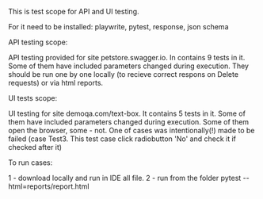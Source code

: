 This is test scope for API and UI testing.

For it need to be installed: playwrite, pytest, response, json schema

API testing scope:

API testing provided for site petstore.swagger.io.
In contains 9 tests in it. Some of them have included parameters changed during execution.
They should be run one by one locally (to recieve correct respons on Delete requests) or via html reports.


UI tests scope:

UI testing for site demoqa.com/text-box.
It contains 5 tests in it. Some of them have included parameters changed during execution.
Some of them open the browser, some - not.
One of cases was intentionally(!) made to be failed (case Test3. This test case click radiobutton 'No' and check it if checked after it)

To run cases: 

1 - download locally and run in IDE all file.
2 - run from the folder pytest --html=reports/report.html
 
